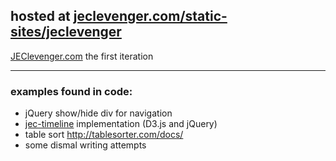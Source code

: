 <h2>hosted at <a href="http://jeclevenger.com/static-sites/jeclevenger/">jeclevenger.com/static-sites/jeclevenger</a></h2>
<p><a href="http://jeclevenger.com">JEClevenger.com</a> the first iteration</p>
<hr>
<h3>examples found in code:</h3>
<ul>
<li>
jQuery show/hide div for navigation
</li>
<li>
<a href="https://github.com/Casl-Media/jec-timeline">jec-timeline</a> implementation (D3.js and jQuery)
</li>
<li>
table sort <a href="http://tablesorter.com/docs/">http://tablesorter.com/docs/</a>
</li>
<li>some dismal writing attempts</li>
</ul>
